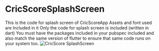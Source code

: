 # CricScoreSplashScreen
This is the code for splash screen of CricScoreApp
Assets and font used are Included in it
Only the code for splash screen is included (written in dart)
You must have the packages included in your pubspec included and also match the same version of flutter to ensure that same code runs on your system too.
![CricScore SplashScreen](https://user-images.githubusercontent.com/69312564/115144424-27d24000-a06a-11eb-80b2-c95e89a839ec.jpg)
